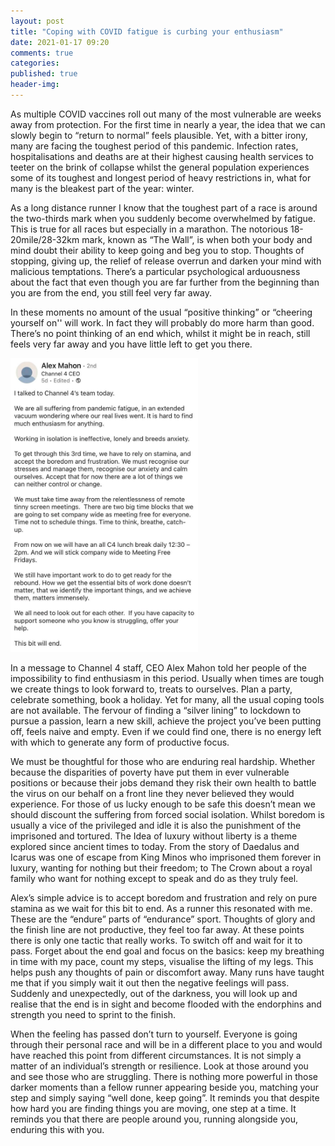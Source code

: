 ```yaml
---
layout: post
title: "Coping with COVID fatigue is curbing your enthusiasm"
date: 2021-01-17 09:20
comments: true
categories: 
published: true
header-img: 
---
```


As multiple COVID vaccines roll out many of the most vulnerable are weeks away from protection. For the first time in nearly a year, the idea that we can slowly begin to “return to normal” feels plausible. Yet, with a bitter irony, many are facing the toughest period of this pandemic. Infection rates, hospitalisations and deaths are at their highest causing health services to teeter on the brink of collapse whilst the general population experiences some of its toughest and longest period of heavy restrictions in, what for many is the bleakest part of the year: winter.

As a long distance runner I know that the toughest part of a race is around the two-thirds mark when you suddenly become overwhelmed by fatigue. This is true for all races but especially in a marathon. The notorious 18-20mile/28-32km mark, known as “The Wall”, is when both your body and mind doubt their ability to keep going and beg you to stop.  Thoughts of stopping, giving up, the relief of release overrun and darken your mind with malicious temptations. There’s a particular psychological arduousness about the fact that even though you are far further from the beginning than you are from the end, you still feel very far away.

In these moments no amount of the usual “positive thinking” or “cheering yourself on'' will work. In fact they will probably do more harm than good. There’s no point thinking of an end which, whilst it might be in reach, still feels very far away and you have little left to get you there. 

[<img src="/img/alex-mahon-covid.jpeg" alt="For Alex Mahon's linked in post follow link" width="300"/>](https://www.linkedin.com/feed/update/urn:li:activity:6753090936072470529/)

In a message to Channel 4 staff, CEO Alex Mahon told her people of the impossibility to find enthusiasm in this period. Usually when times are tough we create things to look forward to, treats to ourselves. Plan a party, celebrate something, book a holiday. Yet for many, all the usual coping tools are not available. The fervour of finding a “silver lining” to lockdown to pursue a passion, learn a new skill, achieve the project you’ve been putting off, feels naive and empty. Even if we could find one, there is no energy left with which to generate any form of productive focus.

We must be thoughtful for those who are enduring real hardship. Whether because the disparities of poverty have put them in ever vulnerable positions or because their jobs demand they risk their own health to battle the virus on our behalf on a front line they never believed they would experience. For those of us lucky enough to be safe this doesn’t mean we should discount the suffering from forced social isolation. Whilst boredom is usually a vice of the privileged and idle it is also the punishment of the imprisoned and tortured. The Idea of luxury without liberty is a theme explored since ancient times to today. From the story of Daedalus and Icarus was one of escape from King Minos who imprisoned them forever in luxury, wanting for nothing but their freedom; to The Crown about a royal family who want for nothing except to speak and do as they truly feel.

Alex’s simple advice is to accept boredom and frustration and rely on pure stamina as we wait for this bit to end. As a runner this resonated with me. These are the “endure” parts of “endurance” sport.  Thoughts of glory and the finish line are not productive, they feel too far away. At these points there is only one tactic that really works. To switch off and wait for it to pass. Forget about the end goal and focus on the basics: keep my breathing in time with my pace, count my steps, visualise the lifting of my legs. This helps push any thoughts of pain or discomfort away. 
Many runs have taught me that if you simply wait it out then the negative feelings will pass. Suddenly and unexpectedly, out of the darkness, you will look up and realise that the end is in sight and become flooded with the endorphins and strength you need to sprint to the finish.


When the feeling has passed don’t turn to yourself. Everyone is going through their personal race and will be in a different place to you and would have reached this point from different circumstances. It is not simply a matter of an individual’s strength or resilience. Look at those around you and see those who are struggling. There is nothing more powerful in those darker moments than a fellow runner appearing beside you, matching your step and simply saying “well done, keep going”. It reminds you that despite how hard you are finding things you are moving, one step at a time. It reminds you that there are people around you, running alongside you, enduring this with you.



